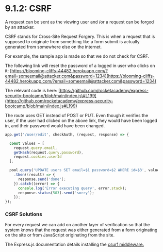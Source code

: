# 9.1.2: CSRF

A request can be sent as the viewing user and /or a request can be forged by an attacker.

CSRF stands for Cross-Site Request Forgery. This is when a request that is supposed to originate from something like a form submit is actually generated from somewhere else on the internet.

For example, the sample app is made so that we do not check for CSRF.

The following link will reset the password of a logged in user who clicks on it: [https://blooming-cliffs-44482.herokuapp.com/?email=someemail@attacker.com&password=1234](https://blooming-cliffs-44482.herokuapp.com/?email=someemail@attacker.com&password=1234)  
  
The relevant code is here: [https://github.com/rocketacademy/express-security-bootcamp/blob/main/index.js\#L199](https://github.com/rocketacademy/express-security-bootcamp/blob/main/index.js#L199)  
  
The route uses GET instead of POST or PUT. Even though it verifies the user, if the user had clicked on the above link, they would have been logged in, and their password would have been changed. 

```javascript
app.get('/user/edit', checkAuth, (request, response) => {

  const values = [
    request.query.email,
    getHash(request.query.password),
    request.cookies.userId
  ];

  pool.query('UPDATE users SET email=$1 password=$2 WHERE id=$3', values)
    .then((result) => {
      response.send('done');
    }).catch((error) => {
      console.log('Error executing query', error.stack);
      response.status(503).send('sorry');
    });
});
```

### CSRF Solutions

For every request we can add on another layer of verification so that the system knows that the request was either generated from a form originating on the site or from JavaScript originating from the site.

The Express.js documentation details installing the [csurf middleware. ](http://expressjs.com/en/resources/middleware/csurf.html)





